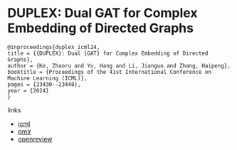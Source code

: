 # DUPLEX: Dual GAT for Complex Embedding of Directed Graphs

```
@inproceedings{duplex_icml24,
title = {{DUPLEX}: Dual {GAT} for Complex Embedding of Directed Graphs},
author = {Ke, Zhaoru and Yu, Hang and Li, Jianguo and Zhang, Haipeng},
booktitle = {Proceedings of the 41st International Conference on Machine Learning (ICML)},
pages = {23430--23448},
year = {2024}
}
```

links
- [icml](https://icml.cc/Conferences/2024/Schedule?showEvent=34257)
- [pmlr](https://proceedings.mlr.press/v235/ke24c.html)
- [openreview](https://openreview.net/forum?id=M3uv4qDKOL)
